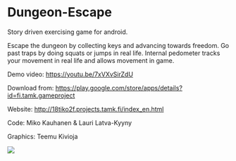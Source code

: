 # Dungeon-Escape


Story driven exercising game for android.

Escape the dungeon by collecting keys and advancing towards freedom. Go past traps by doing squats or jumps in real life. Internal pedometer tracks your movement in real life and allows movement in game.

Demo video: https://youtu.be/7xVXvSirZdU

Download from: https://play.google.com/store/apps/details?id=fi.tamk.gameproject

Website: http://18tiko2f.projects.tamk.fi/index_en.html

Code: Miko Kauhanen & Lauri Latva-Kyyny

Graphics: Teemu Kivioja

![](http://18tiko2f.projects.tamk.fi/pelinkuva5.png)
